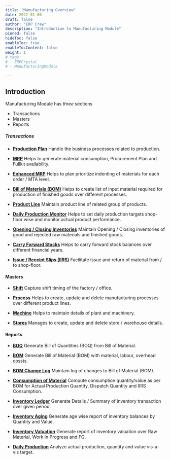 ```yaml
---
title: "Manufacturing Overview"
date: 2022-01-06
draft: false
author: "ERP Crew"
description: "Introduction to Manufacturing Module"
pinned: false
hideToc: false
enableToc: true
enableTocContent: false
weight: 1
# tags: 
# - ERPCrystal
# - ManufacturingModule

---
```

## Introduction
Manufacturing Module has *three* sections 
- Transactions
- Masters
- Reports


##### **Transactions** 

- [**Production Plan**](../dummy-module)
Handle the business processes related to production.

- [**MRP**](../dummy-module)
Helps to generate material consumption, Procurement Plan and Fullkit availability.

- [**Enhanced MRP**](../dummy-module)
Helps to plan prioritize indenting of materials for each order / MTA level.

- [**Bill of Materials (BOM)**](../dummy-module)
Helps to create list of input material required for production of finished goods over different processes.

- [**Product Line**](../dummy-module)
Maintain product line of related group of products.

- [**Daily Production Monitor**](../dummy-module)
Helps to set daily production targets shop-floor wise and monitor actual product performance.

- [**Opening / Closing Inventories**](../dummy-module)
Maintain Opening / Closing inventories of good and rejected raw materials and finished goods.

- [**Carry Forward Stocks**](../dummy-module)
Helps to carry forward stock balances over different financial years.   

- [**Issue / Receipt Slips (IIRS)**](../dummy-module)
Facilitate issue and return of material from / to shop-floor.

#### **Masters**

- [**Shift**](../dummy-module)
Capture shift timing of the factory / office.

- [**Process**](../dummy-module)
Helps to create, update and delete manufacturing processes over different product lines.

- [**Machine**](../dummy-module)
Helps to maintain details of plant and machinery.

- [**Stores**](../dummy-module)
Manages to create, update and delete store / warehouse details.    

#### **Reports**

- [**BOQ**](../dummy-module)
Generate Bill of Quantities (BOQ) from Bill of Material.

- [**BOM**](../dummy-module)
Generate Bill of Material (BOM) with material, labour, overhead cossts.

- [**BOM Change Log**](../dummy-module)
Maintain log of changes to Bill of Material (BOM).

- [**Consumption of Material**](../dummy-module)
Compute consumption quantity/value as per BOM for Actual Production Quantity, Dispatch Quantity and IIRS Consumption.

- [**Inventory Ledger**](../dummy-module)
Generate Details / Summary of inventory transaction over given period.

- [**Inventory Aging**](../dummy-module)
Generate age wise report of inventory balances by Quantity and Value.

- [**Inventory Valuation**](../dummy-module)
Generate report of inventory valuation over Raw Material, Work In Progress and FG. 

- [**Daily Production**](../dummy-module)
Analyze actual production, quantity and value vis-a-vis target.